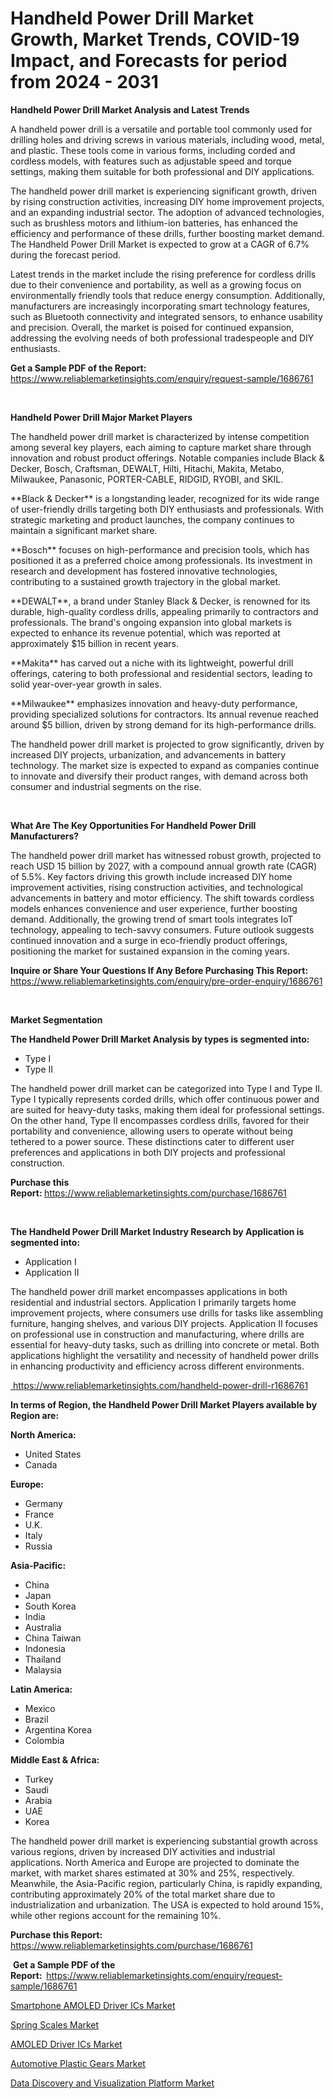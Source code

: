 <p><h1>Handheld Power Drill Market Growth, Market Trends, COVID-19 Impact, and Forecasts for period from 2024 - 2031</h1></p><p><strong>Handheld Power Drill Market Analysis and Latest Trends</strong></p>
<p><p>A handheld power drill is a versatile and portable tool commonly used for drilling holes and driving screws in various materials, including wood, metal, and plastic. These tools come in various forms, including corded and cordless models, with features such as adjustable speed and torque settings, making them suitable for both professional and DIY applications.</p><p>The handheld power drill market is experiencing significant growth, driven by rising construction activities, increasing DIY home improvement projects, and an expanding industrial sector. The adoption of advanced technologies, such as brushless motors and lithium-ion batteries, has enhanced the efficiency and performance of these drills, further boosting market demand. The Handheld Power Drill Market is expected to grow at a CAGR of 6.7% during the forecast period. </p><p>Latest trends in the market include the rising preference for cordless drills due to their convenience and portability, as well as a growing focus on environmentally friendly tools that reduce energy consumption. Additionally, manufacturers are increasingly incorporating smart technology features, such as Bluetooth connectivity and integrated sensors, to enhance usability and precision. Overall, the market is poised for continued expansion, addressing the evolving needs of both professional tradespeople and DIY enthusiasts.</p></p>
<p><strong>Get a Sample PDF of the Report:&nbsp;</strong> <a href="https://www.reliablemarketinsights.com/enquiry/request-sample/1686761?utm_campaign=1197&utm_medium=2&utm_source=Github&utm_content=ia&utm_term=16102024&utm_id=handheld-power-drill">https://www.reliablemarketinsights.com/enquiry/request-sample/1686761</a></p>
<p>&nbsp;</p>
<p><strong>Handheld Power Drill Major Market Players</strong></p>
<p><p>The handheld power drill market is characterized by intense competition among several key players, each aiming to capture market share through innovation and robust product offerings. Notable companies include Black & Decker, Bosch, Craftsman, DEWALT, Hilti, Hitachi, Makita, Metabo, Milwaukee, Panasonic, PORTER-CABLE, RIDGID, RYOBI, and SKIL.</p><p>**Black & Decker** is a longstanding leader, recognized for its wide range of user-friendly drills targeting both DIY enthusiasts and professionals. With strategic marketing and product launches, the company continues to maintain a significant market share.</p><p>**Bosch** focuses on high-performance and precision tools, which has positioned it as a preferred choice among professionals. Its investment in research and development has fostered innovative technologies, contributing to a sustained growth trajectory in the global market.</p><p>**DEWALT**, a brand under Stanley Black & Decker, is renowned for its durable, high-quality cordless drills, appealing primarily to contractors and professionals. The brand's ongoing expansion into global markets is expected to enhance its revenue potential, which was reported at approximately $15 billion in recent years.</p><p>**Makita** has carved out a niche with its lightweight, powerful drill offerings, catering to both professional and residential sectors, leading to solid year-over-year growth in sales.</p><p>**Milwaukee** emphasizes innovation and heavy-duty performance, providing specialized solutions for contractors. Its annual revenue reached around $5 billion, driven by strong demand for its high-performance drills.</p><p>The handheld power drill market is projected to grow significantly, driven by increased DIY projects, urbanization, and advancements in battery technology. The market size is expected to expand as companies continue to innovate and diversify their product ranges, with demand across both consumer and industrial segments on the rise.</p></p>
<p>&nbsp;</p>
<p><strong>What Are The Key Opportunities For Handheld Power Drill Manufacturers?</strong></p>
<p><p>The handheld power drill market has witnessed robust growth, projected to reach USD 15 billion by 2027, with a compound annual growth rate (CAGR) of 5.5%. Key factors driving this growth include increased DIY home improvement activities, rising construction activities, and technological advancements in battery and motor efficiency. The shift towards cordless models enhances convenience and user experience, further boosting demand. Additionally, the growing trend of smart tools integrates IoT technology, appealing to tech-savvy consumers. Future outlook suggests continued innovation and a surge in eco-friendly product offerings, positioning the market for sustained expansion in the coming years.</p></p>
<p><strong>Inquire or Share Your Questions If Any Before Purchasing This Report:</strong> <a href="https://www.reliablemarketinsights.com/enquiry/pre-order-enquiry/1686761?utm_campaign=1197&utm_medium=2&utm_source=Github&utm_content=ia&utm_term=16102024&utm_id=handheld-power-drill">https://www.reliablemarketinsights.com/enquiry/pre-order-enquiry/1686761</a></p>
<p>&nbsp;</p>
<p><strong>Market Segmentation</strong></p>
<p><strong>The Handheld Power Drill Market Analysis by types is segmented into:</strong></p>
<p><ul><li>Type I</li><li>Type II</li></ul></p>
<p><p>The handheld power drill market can be categorized into Type I and Type II. Type I typically represents corded drills, which offer continuous power and are suited for heavy-duty tasks, making them ideal for professional settings. On the other hand, Type II encompasses cordless drills, favored for their portability and convenience, allowing users to operate without being tethered to a power source. These distinctions cater to different user preferences and applications in both DIY projects and professional construction.</p></p>
<p><strong>Purchase this Report:&nbsp;</strong><a href="https://www.reliablemarketinsights.com/purchase/1686761?utm_campaign=1197&utm_medium=2&utm_source=Github&utm_content=ia&utm_term=16102024&utm_id=handheld-power-drill">https://www.reliablemarketinsights.com/purchase/1686761</a></p>
<p>&nbsp;</p>
<p><strong>The Handheld Power Drill Market Industry Research by Application is segmented into:</strong></p>
<p><ul><li>Application I</li><li>Application II</li></ul></p>
<p><p>The handheld power drill market encompasses applications in both residential and industrial sectors. Application I primarily targets home improvement projects, where consumers use drills for tasks like assembling furniture, hanging shelves, and various DIY projects. Application II focuses on professional use in construction and manufacturing, where drills are essential for heavy-duty tasks, such as drilling into concrete or metal. Both applications highlight the versatility and necessity of handheld power drills in enhancing productivity and efficiency across different environments.</p></p>
<p><a href="https://www.reliablemarketinsights.com/handheld-power-drill-r1686761?utm_campaign=1197&utm_medium=2&utm_source=Github&utm_content=ia&utm_term=16102024&utm_id=handheld-power-drill">&nbsp;https://www.reliablemarketinsights.com/handheld-power-drill-r1686761</a></p>
<p><strong>In terms of Region, the Handheld Power Drill Market Players available by Region are:</strong></p>
<p>
    <p> <strong> North America: </strong>
        <ul>
            <li>United States</li>
            <li>Canada</li>
        </ul>
        </p> 
    <p> <strong> Europe: </strong>
        <ul>
            <li>Germany</li>
            <li>France</li>
            <li>U.K.</li>
            <li>Italy</li>
            <li>Russia</li>
        </ul>
        </p> 
    <p> <strong> Asia-Pacific: </strong>
        <ul>
            <li>China</li>
            <li>Japan</li>
            <li>South Korea</li>
            <li>India</li>
            <li>Australia</li>
            <li>China Taiwan</li>
            <li>Indonesia</li>
            <li>Thailand</li>
            <li>Malaysia</li>
        </ul>
        </p> 
    <p> <strong> Latin America: </strong>
        <ul>
            <li>Mexico</li>
            <li>Brazil</li>
            <li>Argentina Korea</li>
            <li>Colombia</li>
        </ul>
        </p> 
    <p> <strong> Middle East & Africa: </strong>
        <ul>
            <li>Turkey</li>
            <li>Saudi</li>
            <li>Arabia</li>
            <li>UAE</li>
            <li>Korea</li>
        </ul>
    </p>
    </p>
<p><p>The handheld power drill market is experiencing substantial growth across various regions, driven by increased DIY activities and industrial applications. North America and Europe are projected to dominate the market, with market shares estimated at 30% and 25%, respectively. Meanwhile, the Asia-Pacific region, particularly China, is rapidly expanding, contributing approximately 20% of the total market share due to industrialization and urbanization. The USA is expected to hold around 15%, while other regions account for the remaining 10%.</p></p>
<p><strong>Purchase this Report: </strong><a href="https://www.reliablemarketinsights.com/purchase/1686761?utm_campaign=1197&utm_medium=2&utm_source=Github&utm_content=ia&utm_term=16102024&utm_id=handheld-power-drill">https://www.reliablemarketinsights.com/purchase/1686761</a></p>
<p>&nbsp;<strong>Get a Sample PDF of the Report:&nbsp;&nbsp;</strong><a href="https://www.reliablemarketinsights.com/enquiry/request-sample/1686761?utm_campaign=1197&utm_medium=2&utm_source=Github&utm_content=ia&utm_term=16102024&utm_id=handheld-power-drill">https://www.reliablemarketinsights.com/enquiry/request-sample/1686761</a></p>
<p><strong></strong></p>
<p><p><a href="https://www.linkedin.com/pulse/smartphone-amoled-driver-ics-market-global-trends-forecast-2024-plzsf?trk=public_post_embed_feed-article-content&utm_campaign=1197&utm_medium=2&utm_source=Github&utm_content=ia&utm_term=16102024&utm_id=handheld-power-drill">Smartphone AMOLED Driver ICs Market</a></p><p><a href="https://github.com/mattyh9leabow/Market-Research-Report-List-1/blob/main/spring-scales-market.md?utm_campaign=1197&utm_medium=2&utm_source=Github&utm_content=ia&utm_term=16102024&utm_id=handheld-power-drill">Spring Scales Market</a></p><p><a href="https://www.linkedin.com/pulse/amoled-driver-ics-market-evolution-regional-adaptations-innovation-q6ayf?trk=public_post_embed_feed-article-content&utm_campaign=1197&utm_medium=2&utm_source=Github&utm_content=ia&utm_term=16102024&utm_id=handheld-power-drill">AMOLED Driver ICs Market</a></p><p><a href="https://www.linkedin.com/pulse/global-automotive-plastic-gears-market-forecast-2024-2031-jblrf?trk=public_post_embed_feed-article-content&utm_campaign=1197&utm_medium=2&utm_source=Github&utm_content=ia&utm_term=16102024&utm_id=handheld-power-drill">Automotive Plastic Gears Market</a></p><p><a href="https://github.com/NorbertYates/Market-Research-Report-List-7/blob/main/data-discovery-and-visualization-platform-market.md?utm_campaign=1197&utm_medium=2&utm_source=Github&utm_content=ia&utm_term=16102024&utm_id=handheld-power-drill">Data Discovery and Visualization Platform Market</a></p></p>